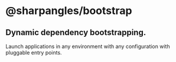 # @sharpangles/bootstrap

## Dynamic dependency bootstrapping.

Launch applications in any environment with any configuration with pluggable entry points.
